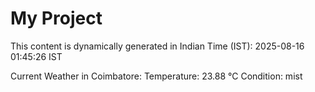 # My Project

This content is dynamically generated in Indian Time (IST): 2025-08-16 01:45:26 IST


Current Weather in Coimbatore:
Temperature: 23.88 °C
Condition: mist

